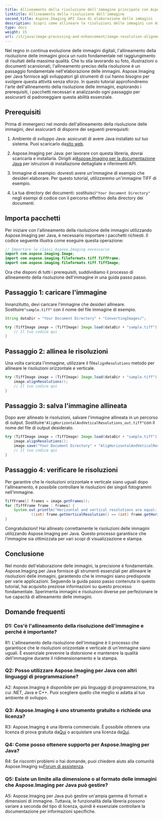 ```yaml
---
title: Allineamento della risoluzione dell'immagine principale con Aspose.Imaging per Java
linktitle: Allineamento della risoluzione dell'immagine
second_title: Aspose.Imaging API Java di elaborazione delle immagini
description: Scopri come allineare le risoluzioni delle immagini con Aspose.Imaging per Java. Migliora la qualità dell'immagine per la stampa e la visualizzazione.
type: docs
weight: 15
url: /it/java/image-processing-and-enhancement/image-resolution-alignment/
---
```

Nel regno in continua evoluzione delle immagini digitali, l'allineamento della risoluzione delle immagini gioca un ruolo fondamentale nel raggiungimento di risultati della massima qualità. Che tu stia lavorando su foto, illustrazioni o documenti scansionati, l'allineamento preciso della risoluzione è un passaggio fondamentale nell'elaborazione delle immagini. Aspose.Imaging per Java fornisce agli sviluppatori gli strumenti di cui hanno bisogno per svolgere questa attività senza sforzo. In questo tutorial approfondiremo l'arte dell'allineamento della risoluzione delle immagini, esplorando i prerequisiti, i pacchetti necessari e analizzando ogni passaggio per assicurarti di padroneggiare questa abilità essenziale.

## Prerequisiti

Prima di immergerci nel mondo dell'allineamento della risoluzione delle immagini, devi assicurarti di disporre dei seguenti prerequisiti:

1.  Ambiente di sviluppo Java: assicurati di avere Java installato sul tuo sistema. Puoi scaricarlo da[sito web](https://www.oracle.com/java/technologies/javase-downloads).

2.  Aspose.Imaging per Java: per lavorare con questa libreria, dovrai scaricarla e installarla. Dirigiti al[Aspose.Imaging per la documentazione Java](https://reference.aspose.com/imaging/java/) per istruzioni di installazione dettagliate e riferimenti API.

3. Immagine di esempio: dovresti avere un'immagine di esempio che desideri elaborare. Per questo tutorial, utilizzeremo un'immagine TIFF di esempio.

4.  La tua directory dei documenti: sostituisci`"Your Document Directory"` negli esempi di codice con il percorso effettivo della directory dei documenti.

## Importa pacchetti

Per iniziare con l'allineamento della risoluzione delle immagini utilizzando Aspose.Imaging per Java, è necessario importare i pacchetti richiesti. Il codice seguente illustra come eseguire questa operazione:

```java
// Importare le classi Aspose.Imaging necessarie
import com.aspose.imaging.Image;
import com.aspose.imaging.fileformats.tiff.TiffFrame;
import com.aspose.imaging.fileformats.tiff.TiffImage;
```

Ora che disponi di tutti i prerequisiti, suddividiamo il processo di allineamento della risoluzione dell'immagine in una guida passo passo.

## Passaggio 1: caricare l'immagine

 Innanzitutto, devi caricare l'immagine che desideri allineare. Sostituire`"sample.tiff"` con il nome del file immagine di esempio.

```java
String dataDir = "Your Document Directory" + "ConvertingImages/";

try (TiffImage image = (TiffImage) Image.load(dataDir + "sample.tiff")) {
    // Il tuo codice qui
}
```

## Passaggio 2: allinea le risoluzioni

 Una volta caricata l'immagine, utilizzare il file`alignResolutions` metodo per allineare le risoluzioni orizzontale e verticale.

```java
try (TiffImage image = (TiffImage) Image.load(dataDir + "sample.tiff")) {
    image.alignResolutions();
    // Il tuo codice qui
}
```

## Passaggio 3: salva l'immagine allineata

 Dopo aver allineato le risoluzioni, salvare l'immagine allineata in un percorso di output. Sostituire`"AligHorizontalAndVeticalResolutions_out.tiff"`con il nome del file di output desiderato.

```java
try (TiffImage image = (TiffImage) Image.load(dataDir + "sample.tiff")) {
    image.alignResolutions();
    image.save("Your Document Directory" + "AligHorizontalAndVeticalResolutions_out.tiff");
    // Il tuo codice qui
}
```

## Passaggio 4: verificare le risoluzioni

Per garantire che le risoluzioni orizzontale e verticale siano uguali dopo l'allineamento, è possibile controllare le risoluzioni dei singoli fotogrammi nell'immagine.

```java
TiffFrame[] frames = image.getFrames();
for (TiffFrame frame : frames) {
    System.out.println("Horizontal and vertical resolutions are equal: " +
            ((int) frame.getVerticalResolution() == (int) frame.getHorizontalResolution()));
}
```

Congratulazioni! Hai allineato correttamente le risoluzioni delle immagini utilizzando Aspose.Imaging per Java. Questo processo garantisce che l'immagine sia ottimizzata per vari scopi di visualizzazione e stampa.

## Conclusione

Nel mondo dell'elaborazione delle immagini, la precisione è fondamentale. Aspose.Imaging per Java fornisce gli strumenti essenziali per allineare le risoluzioni delle immagini, garantendo che le immagini siano predisposte per varie applicazioni. Seguendo la guida passo passo contenuta in questo tutorial, hai acquisito preziose informazioni su questo processo fondamentale. Sperimenta immagini e risoluzioni diverse per perfezionare le tue capacità di allineamento delle immagini.

## Domande frequenti

### D1: Cos'è l'allineamento della risoluzione dell'immagine e perché è importante?

R1: L'allineamento della risoluzione dell'immagine è il processo che garantisce che le risoluzioni orizzontale e verticale di un'immagine siano uguali. È essenziale prevenire la distorsione e mantenere la qualità dell'immagine durante il ridimensionamento e la stampa.

### Q2: Posso utilizzare Aspose.Imaging per Java con altri linguaggi di programmazione?

A2: Aspose.Imaging è disponibile per più linguaggi di programmazione, tra cui .NET, Java e C++. Puoi scegliere quello che meglio si adatta al tuo ambiente di sviluppo.

### Q3: Aspose.Imaging è uno strumento gratuito o richiede una licenza?

 R3: Aspose.Imaging è una libreria commerciale. È possibile ottenere una licenza di prova gratuita da[Qui](https://releases.aspose.com/) o acquistare una licenza da[Qui](https://purchase.aspose.com/buy).

### Q4: Come posso ottenere supporto per Aspose.Imaging per Java?

 R4: Se riscontri problemi o hai domande, puoi chiedere aiuto alla comunità Aspose.Imaging su[Forum di assistenza](https://forum.aspose.com/).

### Q5: Esiste un limite alla dimensione o al formato delle immagini che Aspose.Imaging per Java può gestire?

A5: Aspose.Imaging per Java può gestire un'ampia gamma di formati e dimensioni di immagine. Tuttavia, le funzionalità della libreria possono variare a seconda del tipo di licenza, quindi è essenziale controllare la documentazione per informazioni specifiche.